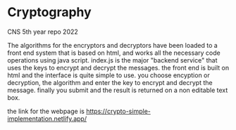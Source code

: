 # Cryptography
CNS 5th year repo 2022 

The algorithms for the encryptors and decryptors have been loaded to a front end system that is based on html, and works all the necessary code operations using java script. index.js is the major "backend service" that uses the keys to encrypt and decrypt the messages. the front end is built on html and the interface is quite simple to use. you choose encyption or decryption, the algorithm and enter the key to encrypt and decrypt the message. finally you submit and the result is returned on a non editable text box.

the link for the webpage is https://crypto-simple-implementation.netlify.app/
